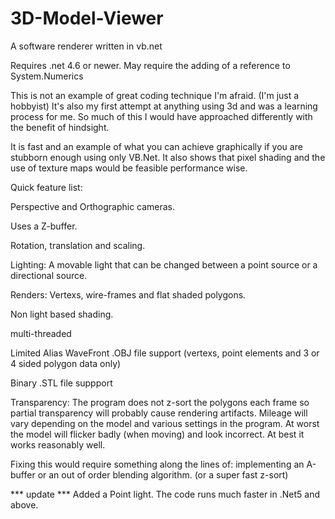 # 3D-Model-Viewer
A software renderer written in vb.net 

Requires .net 4.6 or newer. 
May require the adding of a reference to System.Numerics

This is not an example of great coding technique I'm afraid. (I'm just a hobbyist)
It's also my first attempt at anything using 3d and was a learning process for me.
So much of this I would have approached differently with the benefit of hindsight.

It is fast and an example of what you can achieve graphically if you are stubborn enough using only VB.Net.
It also shows that pixel shading and the use of texture maps would be feasible performance wise.


Quick feature list:

Perspective and Orthographic cameras.

Uses a Z-buffer.

Rotation, translation and scaling.

Lighting: A movable light that can be changed between a point source or a directional source.

Renders: Vertexs, wire-frames and flat shaded polygons.

Non light based shading.

multi-threaded

Limited Alias WaveFront .OBJ file support (vertexs, point elements and 3 or 4 sided polygon data only)

Binary .STL file suppport

Transparency:
The program does not z-sort the polygons each frame so partial transparency will probably cause rendering artifacts. 
Mileage will vary depending on the model and various settings in the program.
At worst the model will flicker badly (when moving) and look incorrect. At best it works reasonably well.

Fixing this would require something along the lines of: implementing an A-buffer or an out of order blending algorithm. (or a super fast z-sort)

*** update ***
Added a Point light.
The code runs much faster in .Net5 and above. 
